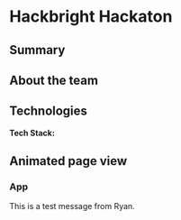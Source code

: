 # Hackbright Hackaton 

## Summary



## About the team


## Technologies

**Tech Stack:**






## Animated page view
### App

This is a test message from Ryan.